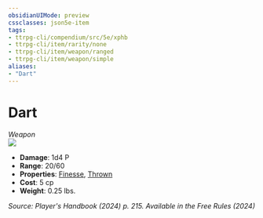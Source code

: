 ```yaml
---
obsidianUIMode: preview
cssclasses: json5e-item
tags:
- ttrpg-cli/compendium/src/5e/xphb
- ttrpg-cli/item/rarity/none
- ttrpg-cli/item/weapon/ranged
- ttrpg-cli/item/weapon/simple
aliases: 
- "Dart"
---
```

# Dart
*Weapon*  
![](items/XPHB/Dart.webp#right)  

- **Damage**: 1d4 P
- **Range**: 20/60
- **Properties**: [Finesse](item-properties.md#Finesse), [Thrown](item-properties.md#Thrown)
- **Cost**: 5 cp
- **Weight**: 0.25 lbs.

*Source: Player's Handbook (2024) p. 215. Available in the Free Rules (2024)*